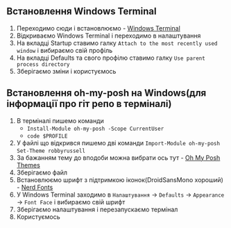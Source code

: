 ## Встановлення Windows Terminal

1. Переходимо сюди і встановлюємо - [Windows Terminal](https://www.microsoft.com/uk-ua/p/windows-terminal/9n0dx20hk701?rtc=1&activetab=pivot:overviewtab)
2. Відкриваємо Windows Terminal і переходимо в налаштування
3. На вкладці Startup ставимо галку `Attach to the most recently used window` і вибираємо свій профіль
4. На вкладці Defaults та свого профілю ставимо галку `Use parent process directory`
5. Зберігаємо зміни і користуємось

## Встановлення oh-my-posh на Windows(для інформації про гіт репо в терміналі)
1. В терміналі пишемо команди
    - `Install-Module oh-my-posh -Scope CurrentUser`
    - `code $PROFILE`
2. У файлі що відкрився пишемо дві команди
  `Import-Module oh-my-posh`
  `Set-Theme robbyrussell`
3. За бажанням тему до вподоби можна вибрати ось тут - [Oh My Posh Themes](https://ohmyposh.dev/docs/themes)
4. Зберігаємо файл
5. Встановлюємо шрифт з підтримкою іконок(DroidSansMono хороший) - [Nerd Fonts](https://www.nerdfonts.com/font-downloads)
6. У Windows Terminal заходимо в `Налаштування` -> `Defaults` -> `Appearance` -> `Font Face` і вибираємо свій шрифт
7. Зберігаємо налаштування і перезапускаємо термінал
8. Користуємось

